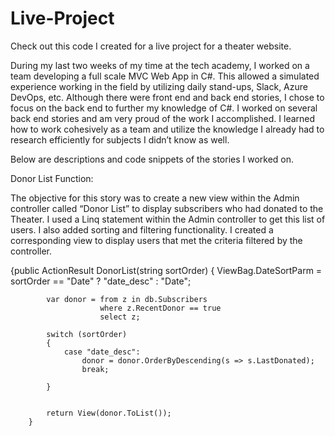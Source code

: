 # Live-Project
Check out this code I created for a live project for a theater website.

During my last two weeks of my time at the tech academy, I worked on a team developing a full scale MVC Web App in C#. This allowed a simulated experience working in the field by utilizing daily stand-ups, Slack, Azure DevOps, etc. Although there were front end and back end stories, I chose to focus on the back end to further my knowledge of C#. I worked on several back end stories and am very proud of the work I accomplished. I learned how to work cohesively as a team and utilize the knowledge I already had to research efficiently for subjects I didn’t know as well. 

Below are descriptions and code snippets of the stories I worked on.

Donor List Function:

The objective for this story was to create a new view within the Admin controller called “Donor List” to display subscribers who had donated to the Theater. I used a Linq statement within the Admin controller to get this list of users. I also added sorting and filtering functionality. I created a corresponding view to display users that met the criteria filtered by the controller. 

 {public ActionResult DonorList(string sortOrder)
        {
            ViewBag.DateSortParm = sortOrder == "Date" ? "date_desc" : "Date";

            var donor = from z in db.Subscribers
                        where z.RecentDonor == true
                        select z;

            switch (sortOrder)
            {
                case "date_desc":
                    donor = donor.OrderByDescending(s => s.LastDonated);
                    break;
               
            }


            return View(donor.ToList());
        }
